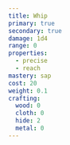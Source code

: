 ```yaml
---
title: Whip
primary: true
secondary: true
damage: 1d4
range: 0
properties:
  - precise
  - reach
mastery: sap
cost: 20
weight: 0.1
crafting:
  wood: 0
  cloth: 0
  hide: 2
  metal: 0
---
```


